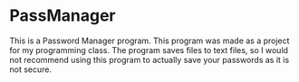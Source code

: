 # PassManager

This is a Password Manager program. 
This program was made as a project for my programming class. The program saves files to text files, so I would not recommend using this program to actually save your passwords as it is not secure.
